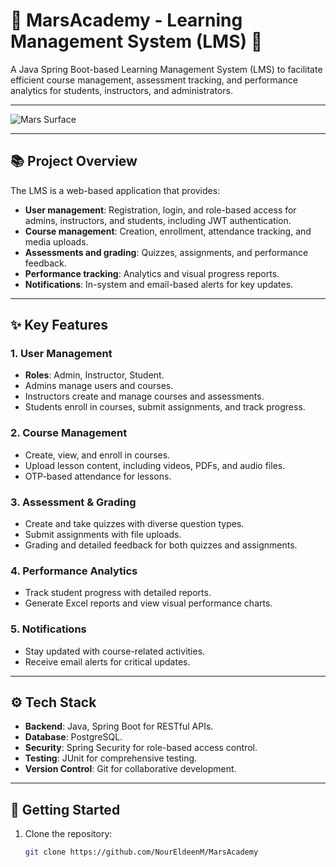 # 🚀 MarsAcademy - Learning Management System (LMS) 🌌

A Java Spring Boot-based Learning Management System (LMS) to facilitate efficient course management, assessment tracking, and performance analytics for students, instructors, and administrators.

---

<!-- ![Space Exploration](https://via.placeholder.com/800x400?text=Space+Exploration)   -->
![Mars Surface](https://images.unsplash.com/photo-1696384036025-c7d7b7f6584d?q=80&w=1964&auto=format&fit=crop&ixlib=rb-4.0.3&ixid=M3wxMjA3fDB8MHxwaG90by1wYWdlfHx8fGVufDB8fHx8fA%3D%3D)  
<!-- ![LMS Interface](https://via.placeholder.com/800x400?text=Learning+Management+System) -->

---

## 📚 Project Overview

The LMS is a web-based application that provides:

- **User management**: Registration, login, and role-based access for admins, instructors, and students, including JWT authentication.
- **Course management**: Creation, enrollment, attendance tracking, and media uploads.
- **Assessments and grading**: Quizzes, assignments, and performance feedback.
- **Performance tracking**: Analytics and visual progress reports.
- **Notifications**: In-system and email-based alerts for key updates.

---

## ✨ Key Features

### 1. **User Management**

- **Roles**: Admin, Instructor, Student.
- Admins manage users and courses.
- Instructors create and manage courses and assessments.
- Students enroll in courses, submit assignments, and track progress.

### 2. **Course Management**

- Create, view, and enroll in courses.
- Upload lesson content, including videos, PDFs, and audio files.
- OTP-based attendance for lessons.

### 3. **Assessment & Grading**

- Create and take quizzes with diverse question types.
- Submit assignments with file uploads.
- Grading and detailed feedback for both quizzes and assignments.

### 4. **Performance Analytics**

- Track student progress with detailed reports.
- Generate Excel reports and view visual performance charts.

### 5. **Notifications**

- Stay updated with course-related activities.
- Receive email alerts for critical updates.

---

## ⚙️ Tech Stack

- **Backend**: Java, Spring Boot for RESTful APIs.
- **Database**: PostgreSQL.
- **Security**: Spring Security for role-based access control.
- **Testing**: JUnit for comprehensive testing.
- **Version Control**: Git for collaborative development.

---

## 🚀 Getting Started

1. Clone the repository:

   ```bash
   git clone https://github.com/NourEldeenM/MarsAcademy
